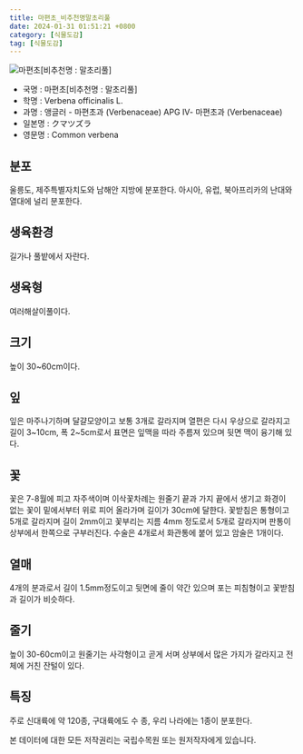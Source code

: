 ```yaml
---
title: 마편초_비추천명말초리풀
date: 2024-01-31 01:51:21 +0800
category: [식물도감]
tag: [식물도감]
---
```




![마편초[비추천명 : 말초리풀]](/fileUpload/plants/basic/Verbenaceae/Verbena/17403/1_th2.JPG)
- 국명 : 마편초[비추천명 : 말초리풀]
- 학명 : Verbena officinalis L.
- 과명 : 앵글러 - 마편초과 (Verbenaceae) APG Ⅳ- 마편초과 (Verbenaceae)
- 일본명 : クマツズラ
- 영문명 : Common verbena


## 분포
울릉도, 제주특별자치도와 남해안 지방에 분포한다. 아시아, 유럽, 북아프리카의 난대와 열대에 널리 분포한다.
## 생육환경
길가나 풀밭에서 자란다.
## 생육형
여러해살이풀이다.
## 크기
높이 30~60cm이다.
## 잎
잎은 마주나기하며  달걀모양이고 보통 3개로 갈라지며 열편은 다시 우상으로 갈라지고 길이 3~10cm, 폭 2~5cm로서 표면은 잎맥을 따라 주름져 있으며 뒷면 맥이 융기해 있다.
## 꽃
꽃은 7-8월에 피고 자주색이며 이삭꽃차례는 원줄기 끝과 가지 끝에서 생기고 화경이 없는 꽃이 밑에서부터 위로 피어 올라가며 길이가 30cm에 달한다. 꽃받침은 통형이고 5개로 갈라지며 길이 2mm이고 꽃부리는 지름 4mm 정도로서 5개로 갈라지며 판통이 상부에서 한쪽으로 구부러진다. 수술은 4개로서 화관통에 붙어 있고 암술은 1개이다.
## 열매
4개의 분과로서 길이 1.5mm정도이고 뒷면에 줄이 약간 있으며 포는 피침형이고 꽃받침과 길이가 비슷하다.
## 줄기
높이 30-60cm이고 원줄기는 사각형이고 곧게 서며 상부에서 많은 가지가 갈라지고 전체에 거친 잔털이 있다.
## 특징
주로 신대륙에 약 120종, 구대륙에도 수 종, 우리 나라에는 1종이 분포한다.






본 데이터에 대한 모든 저작권리는 국립수목원 또는 원저작자에게 있습니다.
